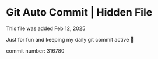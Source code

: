 # Git Auto Commit | Hidden File

This file was added Feb 12, 2025

Just for fun and keeping my daily git commit active 🤪

commit number: 316780
